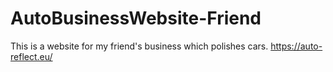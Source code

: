 # AutoBusinessWebsite-Friend
This is a website for my friend's business which polishes cars. 
https://auto-reflect.eu/
